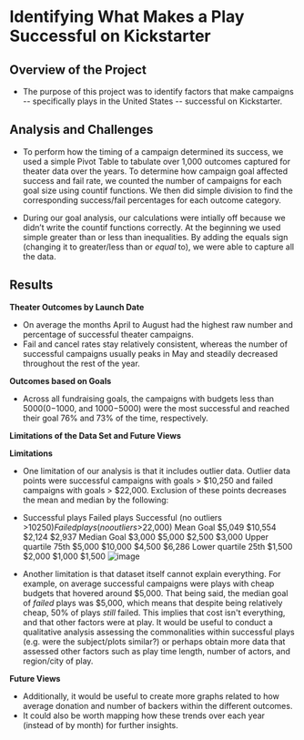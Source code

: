 # Identifying What Makes a Play Successful on Kickstarter

## Overview of the Project
- The purpose of this project was to identify factors that make campaigns --  specifically plays in the United States -- successful on Kickstarter.  

## Analysis and Challenges
- To perform how the timing of a campaign determined its success, we used a simple Pivot Table to tabulate over 1,000 outcomes captured for theater data over the years. To determine how campaign goal affected success and fail rate, we counted the number of campaigns for each goal size using countif functions. We then did simple division to find the corresponding success/fail percentages for each outcome category.  

- During our goal analysis, our calculations were intially off because we didn’t write the countif functions correctly. At the beginning we used simple greater than or less than inequalities. By adding the equals sign (changing it to greater/less than or _equal_ to), we were able to capture all the data. 

## Results 
**Theater Outcomes by Launch Date**
- On average the months April to August had the highest raw number and percentage of successful theater campaigns.
- Fail and cancel rates stay relatively consistent, whereas the number of successful campaigns usually peaks in May and steadily decreased throughout the rest of the year. 

**Outcomes based on Goals**
- Across all fundraising goals, the campaigns with budgets less than $5000 (0-$1000, and $1000-$5000) were the most successful and reached their goal 76% and 73% of the time, respectively. 

**Limitations of the Data Set and Future Views** 

**Limitations**
- One limitation of our analysis is that it includes outlier data. Outlier data points were successful campaigns with goals > $10,250 and failed campaigns with goals > $22,000. Exclusion of these points decreases the mean and median by the following:
- 	Successful plays	Failed plays	Successful (no outliers >$10250)	Failed plays (no outliers>$22,000)
Mean Goal	 $5,049 	 $10,554 	 $2,124 	 $2,937 
Median Goal	 $3,000 	 $5,000 	 $2,500 	 $3,000 
Upper quartile 75th	 $5,000 	 $10,000 	 $4,500 	 $6,286 
Lower quartile 25th	 $1,500 	 $2,000 	 $1,000 	 $1,500 ![image](https://user-images.githubusercontent.com/10199828/123544039-672ea400-d71f-11eb-8ef8-1b099065f33e.png)




- Another limitation is that dataset itself cannot explain everything. For example, on average successful campaigns were plays with cheap budgets that hovered around $5,000. That being said, the median goal of *failed* plays was $5,000, which means that despite being relatively cheap, 50% of plays *still* failed. This implies that cost isn't everything, and that other factors were at play. It would be useful to conduct a qualitative analysis assessing the commonalities within successful plays (e.g. were the subject/plots similar?) or perhaps obtain more data that assessed other factors such as play time length, number of actors, and region/city of play. 


**Future Views**
- Additionally, it would be useful to create more graphs related to how average donation and number of backers within the different outcomes. 
- It could also be worth mapping how these trends over each year (instead of by month) for further insights. 
